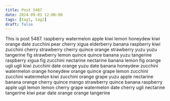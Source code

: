 ```yaml
---
title: Post 5487
date: 2024-09-01 12:00:00
tags: [tag1, tag2]
draft: false
---
```

This is post 5487.
raspberry
watermelon
apple
kiwi
lemon
honeydew
kiwi
orange
date
zucchini
pear
cherry
xigua
elderberry
banana
raspberry
kiwi
zucchini
cherry
strawberry
cherry
quince
orange
strawberry
yuzu
yuzu
tangerine
fig
strawberry
lemon
quince
quince
banana
yuzu
tangerine
raspberry
xigua
fig
zucchini
nectarine
nectarine
banana
lemon
fig
orange
ugli
ugli
kiwi
zucchini
date
orange
yuzu
date
banana
honeydew
zucchini
watermelon
orange
honeydew
orange
quince
grape
lemon
zucchini
zucchini
watermelon
kiwi
zucchini
orange
grape
yuzu
apple
nectarine
banana
orange
cherry
quince
mango
strawberry
quince
banana
raspberry
apple
ugli
lemon
lemon
cherry
grape
watermelon
date
cherry
ugli
nectarine
tangerine
kiwi
pear
date
orange
orange
tangerine
